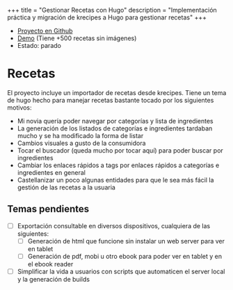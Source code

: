 +++
title = "Gestionar Recetas con Hugo"
description = "Implementación práctica y migración de krecipes a Hugo para gestionar recetas"
+++

* [Proyecto en Github](https://github.com/lasizoillo/recetas-belen)
* [Demo](http://recetas.lasi.ovh) (Tiene +500 recetas sin imágenes)
* Estado: parado

<!-- more -->
# Recetas

El proyecto incluye un importador de recetas desde krecipes. Tiene un tema de hugo hecho para manejar recetas bastante
tocado por los siguientes motivos:

* Mi novia quería poder navegar por categorías y lista de ingredientes
* La generación de los listados de categorías e ingredientes tardaban mucho y se ha modificado la forma de listar
* Cambios visuales a gusto de la consumidora
* Tocar el buscador (queda mucho por tocar aquí) para poder buscar por ingredientes
* Cambiar los enlaces rápidos a tags por enlaces rápidos a categorías e ingredientes en general
* Castellanizar un poco algunas entidades para que le sea más fácil la gestión de las recetas a la usuaria

## Temas pendientes

- [ ] Exportación consultable en diversos dispositivos, cualquiera de las siguientes:
  - [ ] Generación de html que funcione sin instalar un web server para ver en tablet
  - [ ] Generación de pdf, mobi u otro ebook para poder ver en tablet y en el ebook reader
- [ ] Simplificar la vida a usuarios con scripts que automaticen el server local y la generación de builds